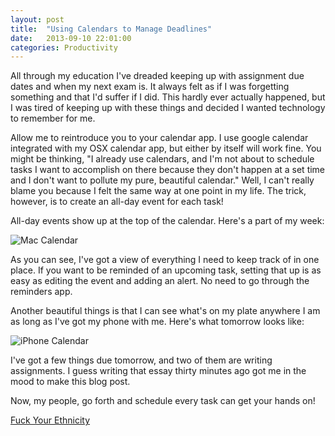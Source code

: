 ```yaml
---
layout: post
title:  "Using Calendars to Manage Deadlines"
date:   2013-09-10 22:01:00
categories: Productivity
---
```

All through my education I've dreaded keeping up with assignment due dates and when my next exam is. It always felt as if I was forgetting something and that I'd suffer if I did. This hardly ever actually happened, but I was tired of keeping up with these things and decided I wanted technology to remember for me.

Allow me to reintroduce you to your calendar app. I use google calendar integrated with my OSX calendar app, but either by itself will work fine. You might be thinking, "I already use calendars, and I'm not about to schedule tasks I want to accomplish on there because they don't happen at a set time and I don't want to pollute my pure, beautiful calendar." Well, I can't really blame you because I felt the same way at one point in my life. The trick, however, is to create an all-day event for each task!

All-day events show up at the top of the calendar. Here's a part of my week:

![Mac Calendar][1]

As you can see, I've got a view of everything I need to keep track of in one place. If you want to be reminded of an upcoming task, setting that up is as easy as editing the event and adding an alert. No need to go through the reminders app.


Another beautiful things is that I can see what's on my plate anywhere I am as long as I've got my phone with me. Here's what tomorrow looks like:

![iPhone Calendar][2]

I've got a few things due tomorrow, and two of them are writing assignments. I guess writing that essay thirty minutes ago got me in the mood to make this blog post.

Now, my people, go forth and schedule every task can get your hands on!

[Fuck Your Ethnicity][3]


  [1]: https://copy.com/qDV1f3X08T0D
  [2]: https://copy.com/fzzjcOZJs0ET
  [3]: http://www.youtube.com/watch?feature=player_detailpage&v=xWvWDu6IAyY#t=30
